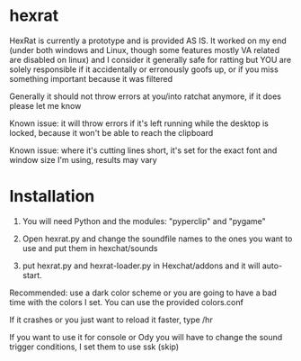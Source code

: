 # hexrat

HexRat is currently a prototype and is provided AS IS. 
It worked on my end (under both windows and Linux, though some features mostly VA related are disabled on linux) and I consider it generally safe for ratting but YOU are solely responsible if it accidentally or erronously goofs up, or if you miss something important because it was filtered

Generally it should not throw errors at you/into ratchat anymore, if it does please let me know

Known issue: it will throw errors if it's left running while the desktop is locked, because it won't be able to reach the clipboard

Known issue: where it's cutting lines short, it's set for the exact font and window size I'm using, results may vary

# Installation

1. You will need Python and the modules: "pyperclip" and "pygame"

2. Open hexrat.py and change the soundfile names to the ones you want to use and put them in hexchat/sounds 

3. put hexrat.py and hexrat-loader.py in Hexchat/addons and it will auto-start.


Recommended: use a dark color scheme or you are going to have a bad time with the colors I set. You can use the provided colors.conf

If it crashes or you just want to reload it faster, type /hr

If you want to use it for console or Ody you will have to change the sound trigger conditions, I set them to use ssk (skip)
